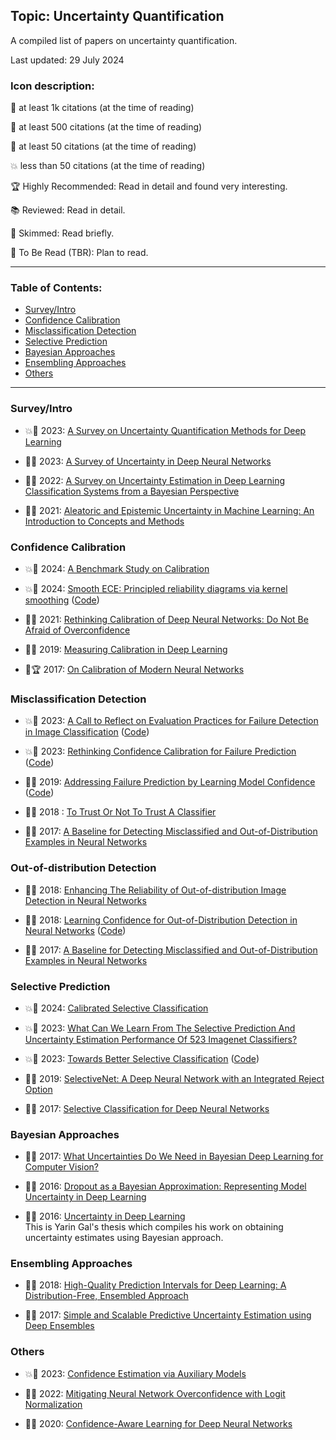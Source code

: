 ## Topic: Uncertainty Quantification

A compiled list of papers on uncertainty quantification.

Last updated: 29 July 2024

### Icon description:

🥇 at least 1k citations (at the time of reading)

🥈 at least 500 citations (at the time of reading)

🥉 at least 50 citations (at the time of reading)

💥 less than 50 citations (at the time of reading)

🏆 Highly Recommended: Read in detail and found very interesting.

📚 Reviewed: Read in detail.

📝 Skimmed: Read briefly.

📅 To Be Read (TBR): Plan to read.

----

### Table of Contents:
- [Survey/Intro](#surveyintro)
- [Confidence Calibration](#confidence-calibration)
- [Misclassification Detection](#misclassification-detection)
- [Selective Prediction](#selective-prediction)
- [Bayesian Approaches](#bayesian-approaches)
- [Ensembling Approaches](#ensembling-approaches)
- [Others](#others)

----

### Survey/Intro

* 💥📝 2023: [A Survey on Uncertainty Quantification Methods for Deep Learning](https://arxiv.org/pdf/2302.13425) <br>

* 🥈📅 2023: [A Survey of Uncertainty in Deep Neural Networks](https://arxiv.org/pdf/2107.03342) <br>

* 🥉📅 2022: [A Survey on Uncertainty Estimation in Deep Learning Classification Systems from a Bayesian Perspective](https://diposit.ub.edu/dspace/bitstream/2445/183476/1/714838.pdf) <br>

* 🥇📅 2021: [Aleatoric and Epistemic Uncertainty in Machine Learning: An Introduction to Concepts and Methods](https://arxiv.org/pdf/1910.09457)

### Confidence Calibration

* 💥📝 2024: [A Benchmark Study on Calibration](https://arxiv.org/pdf/2308.11838)

* 💥📝 2024: [Smooth ECE: Principled reliability diagrams via kernel smoothing](https://arxiv.org/pdf/2309.12236) ([Code](https://github.com/apple/ml-calibration))

* 🥉📝 2021: [Rethinking Calibration of Deep Neural Networks: Do Not Be Afraid of Overconfidence](https://proceedings.neurips.cc/paper_files/paper/2021/file/61f3a6dbc9120ea78ef75544826c814e-Paper.pdf) <br>

* 🥉📝 2019: [Measuring Calibration in Deep Learning](https://arxiv.org/pdf/1904.01685) <br> 

* 🥇🏆 2017: [On Calibration of Modern Neural Networks](https://arxiv.org/pdf/1706.04599) <br>

### Misclassification Detection

* 💥📝 2023: [A Call to Reflect on Evaluation Practices for Failure Detection in Image Classification](https://arxiv.org/pdf/2211.15259) ([Code](https://github.com/IML-DKFZ/fd-shifts)) <br>

* 💥📝 2023: [Rethinking Confidence Calibration for Failure Prediction](https://arxiv.org/pdf/2303.02970) ([Code](https://github.com/Impression2805/FMFP)) <br>

* 🥉📝 2019: [Addressing Failure Prediction by Learning Model Confidence](https://arxiv.org/pdf/1910.04851) ([Code](https://github.com/valeoai/ConfidNet)) <br>

* 🥈📝 2018 : [To Trust Or Not To Trust A Classifier](https://arxiv.org/pdf/1805.11783) <br>

* 🥇📝 2017: [A Baseline for Detecting Misclassified and Out-of-Distribution Examples in Neural Networks](https://arxiv.org/pdf/1610.02136) <br>

### Out-of-distribution Detection

* 🥇📅 2018: [Enhancing The Reliability of Out-of-distribution Image Detection in Neural Networks](https://arxiv.org/pdf/1706.02690)<br>

* 🥈📅 2018: [Learning Confidence for Out-of-Distribution Detection in Neural Networks](https://arxiv.org/pdf/1802.04865) ([Code](https://github.com/uoguelph-mlrg/confidence_estimation)) <br>

* 🥇📝 2017: [A Baseline for Detecting Misclassified and Out-of-Distribution Examples in Neural Networks](https://arxiv.org/pdf/1610.02136) <br>

### Selective Prediction

* 💥📅 2024: [Calibrated Selective Classification](https://arxiv.org/pdf/2208.12084) <br>

* 💥📅 2023: [What Can We Learn From The Selective Prediction And Uncertainty Estimation Performance Of 523 Imagenet Classifiers?](https://arxiv.org/pdf/2302.11874) <br>

* 💥📅 2023: [Towards Better Selective Classification](https://arxiv.org/pdf/2206.09034) ([Code](https://github.com/LayneH/SAT-selective-cls)) <br>

* 🥉📅 2019: [SelectiveNet: A Deep Neural Network with an Integrated Reject Option](https://arxiv.org/pdf/1901.09192) <br>

* 🥈📝 2017: [Selective Classification for Deep Neural Networks](https://arxiv.org/pdf/1705.08500) <br>

### Bayesian Approaches

* 🥇📅 2017: [What Uncertainties Do We Need in Bayesian Deep Learning for Computer Vision?](https://arxiv.org/pdf/1703.04977) <br>

* 🥇📅 2016: [Dropout as a Bayesian Approximation: Representing Model Uncertainty in Deep Learning](https://arxiv.org/pdf/1506.02142) <br>

* 🥇📅 2016: [Uncertainty in Deep Learning](https://www.cs.ox.ac.uk/people/yarin.gal/website/thesis/thesis.pdf) <br>
This is Yarin Gal's thesis which compiles his work on obtaining uncertainty estimates using Bayesian approach.

### Ensembling Approaches

* 🥉📅 2018: [High-Quality Prediction Intervals for Deep Learning: A Distribution-Free, Ensembled Approach](https://arxiv.org/pdf/1802.07167) <br>

* 🥇📅 2017: [Simple and Scalable Predictive Uncertainty Estimation using Deep Ensembles](https://arxiv.org/pdf/1612.01474) <br>

### Others

* 💥📅 2023: [Confidence Estimation via Auxiliary Models](https://arxiv.org/pdf/2012.06508) <br>

* 🥉📅 2022: [Mitigating Neural Network Overconfidence with Logit Normalization](https://arxiv.org/pdf/2205.09310) <br>

* 🥉📅 2020: [Confidence-Aware Learning for Deep Neural Networks](https://arxiv.org/pdf/2007.01458) <br>
